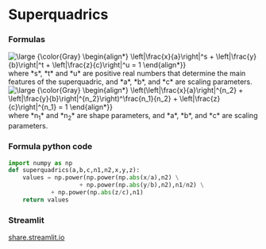 # Superquadrics

### Formulas
<!-- $$
\left|\frac{x}{a}\right|^s + \left|\frac{y}{b}\right|^t + \left|\frac{z}{c}\right|^u = 1
$$ -->
<img src="https://latex.codecogs.com/gif.latex?\large&space;{\color{Gray}&space;\begin{align*}&space;\left|\frac{x}{a}\right|^s&space;&plus;&space;\left|\frac{y}{b}\right|^t&space;&plus;&space;\left|\frac{z}{c}\right|^u&space;=&space;1&space;\end{align*}}" title="\large {\color{Gray} \begin{align*} \left|\frac{x}{a}\right|^s + \left|\frac{y}{b}\right|^t + \left|\frac{z}{c}\right|^u = 1 \end{align*}}" />
where *s*, *t* and *u* are positive real numbers that determine the main features of the superquadric, and *a*, *b*, and *c* are scaling parameters.


<img src="https://latex.codecogs.com/gif.latex?\large&space;{\color{Gray}&space;\begin{align*}&space;\left(\left|\frac{x}{a}\right|^{n_2}&space;&plus;&space;\left|\frac{y}{b}\right|^{n_2}\right)^\frac{n_1}{n_2}&space;&plus;&space;\left|\frac{z}{c}\right|^{n_1}&space;=&space;1&space;\end{align*}}" title="\large {\color{Gray} \begin{align*} \left(\left|\frac{x}{a}\right|^{n_2} + \left|\frac{y}{b}\right|^{n_2}\right)^\frac{n_1}{n_2} + \left|\frac{z}{c}\right|^{n_1} = 1 \end{align*}}" /> 
where *n<sub>1</sub>* and *n<sub>2</sub>* are shape parameters, and *a*, *b*, and *c* are scaling parameters.

### Formula python code
```python
import numpy as np
def superquadrics(a,b,c,n1,n2,x,y,z):
    values = np.power(np.power(np.abs(x/a),n2) \
                    + np.power(np.abs(y/b),n2),n1/n2) \
            + np.power(np.abs(z/c),n1)
    return values
```

### Streamlit
[share.streamlit.io](https://share.streamlit.io/ken2s/superquadrics/main/st_superquadrics.py)

